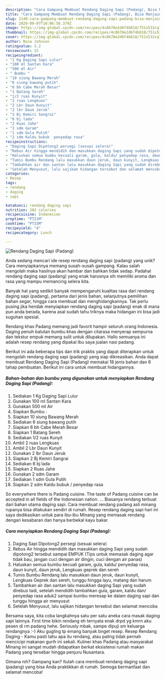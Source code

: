 ```yaml
---
description: "Cara Gampang Membuat Rendang Daging Sapi (Padang), Bisa Manjain Lidah"
title: "Cara Gampang Membuat Rendang Daging Sapi (Padang), Bisa Manjain Lidah"
slug: 2140-cara-gampang-membuat-rendang-daging-sapi-padang-bisa-manjain-lidah
date: 2020-09-07T10:06:58.379Z
image: https://img-global.cpcdn.com/recipes/4c8678e2d6f4b810/751x532cq70/rendang-daging-sapi-padang-foto-resep-utama.jpg
thumbnail: https://img-global.cpcdn.com/recipes/4c8678e2d6f4b810/751x532cq70/rendang-daging-sapi-padang-foto-resep-utama.jpg
cover: https://img-global.cpcdn.com/recipes/4c8678e2d6f4b810/751x532cq70/rendang-daging-sapi-padang-foto-resep-utama.jpg
author: Nina Johnson
ratingvalue: 3.2
reviewcount: 15
recipeingredient:
- "1 Kg Daging Sapi Lulur"
- "100 ml Santan Kara"
- "500 ml Air"
- " Bumbu "
- "10 siung Bawang Merah"
- "6 siung bawang putih"
- "6 bh Cabe Merah Besar"
- "1 Batang Sereh"
- "1/2 ruas Kunyit"
- "2 ruas Lengkuas"
- "2 Lbr Daun Kunyit"
- "2 lbr Daun Jeruk"
- "2 Bj Kemiri Sangrai"
- "6 bj lada"
- "2 Ruas Jahe"
- "2 sdm Garam"
- "1 sdm Gula Putih"
- "2 sdm Kaldu bubuk  penyedap rasa"
recipeinstructions:
- "Daging Sapi Dipotong2 persegi (sesuai selera)"
- "Rebus Air hingga mendidih dan masukkan daging Sapi yang sudah dipotong2 tersebut sampai EMPUK (Tips untuk memasak daging agar tidak bau, jangan cuci dengan air dingin, cuci dengan air panas)"
- "Haluskan semua bumbu kecuali garam, gula, kaldu/ penyedap rasa, daun kunyit, daun jeruk, Lengkuas geprek dan sereh"
- "Tumis Bumbu Rendang lalu masukkan daun jeruk, daun kunyit, Lengkuas Geprek dan sereh, tunggu hingga layu, matang dan harum"
- "Tambahkan air dan santan lalu masukkan daging Sapi yang sudah direbus tadi, setelah mendidih tambahkan gula, garam, kaldu dan/ penyedap rasa aduk2 sampai bumbu meresap ke dalam daging sapi dan tunggu hingga air menyusut"
- "Setelah Menyusut, lalu sajikan hidangan tersebut dan selamat mencoba"
categories:
- Resep
tags:
- rendang
- daging
- sapi

katakunci: rendang daging sapi 
nutrition: 202 calories
recipecuisine: Indonesian
preptime: "PT21M"
cooktime: "PT33M"
recipeyield: "4"
recipecategory: Lunch

---
```



![Rendang Daging Sapi (Padang)](https://img-global.cpcdn.com/recipes/4c8678e2d6f4b810/751x532cq70/rendang-daging-sapi-padang-foto-resep-utama.jpg)

Anda sedang mencari ide resep rendang daging sapi (padang) yang unik? Cara menyiapkannya memang susah-susah gampang. Kalau salah mengolah maka hasilnya akan hambar dan bahkan tidak sedap. Padahal rendang daging sapi (padang) yang enak harusnya sih memiliki aroma dan rasa yang mampu memancing selera kita.

Banyak hal yang sedikit banyak mempengaruhi kualitas rasa dari rendang daging sapi (padang), pertama dari jenis bahan, selanjutnya pemilihan bahan segar, hingga cara membuat dan menghidangkannya. Tak perlu pusing jika hendak menyiapkan rendang daging sapi (padang) enak di mana pun anda berada, karena asal sudah tahu triknya maka hidangan ini bisa jadi suguhan spesial.

Rendang khas Padang memang jadi favorit hampir seluruh orang Indonesia. Daging penuh balutan bumbu khas dengan citarasa menyerap sempurna dan tekstur empuk memang sulit untuk dilupakan. Hallo semuanya ini adalah resep rendang yang dipakai Ibu saya jualan nasi padang.


Berikut ini ada beberapa tips dan trik praktis yang dapat diterapkan untuk mengolah rendang daging sapi (padang) yang siap dikreasikan. Anda dapat membuat Rendang Daging Sapi (Padang) memakai 18 jenis bahan dan 6 tahap pembuatan. Berikut ini cara untuk membuat hidangannya.

<!--inarticleads1-->

##### Bahan-bahan dan bumbu yang digunakan untuk menyiapkan Rendang Daging Sapi (Padang):

1. Sediakan 1 Kg Daging Sapi Lulur
1. Gunakan 100 ml Santan Kara
1. Gunakan 500 ml Air
1. Siapkan  Bumbu :
1. Siapkan 10 siung Bawang Merah
1. Sediakan 6 siung bawang putih
1. Siapkan 6 bh Cabe Merah Besar
1. Siapkan 1 Batang Sereh
1. Sediakan 1/2 ruas Kunyit
1. Ambil 2 ruas Lengkuas
1. Ambil 2 Lbr Daun Kunyit
1. Gunakan 2 lbr Daun Jeruk
1. Siapkan 2 Bj Kemiri Sangrai
1. Sediakan 6 bj lada
1. Siapkan 2 Ruas Jahe
1. Gunakan 2 sdm Garam
1. Sediakan 1 sdm Gula Putih
1. Siapkan 2 sdm Kaldu bubuk / penyedap rasa


So everywhere there is Padang cuisine. The taste of Padang cuisine can be accepted in all fields of the Indonesian nation. … Biasanya rendang terbuat dari bahan utama daging sapi. Cara membuat rendang padang asli minang rupanya bisa dilakukan sendiri di rumah. Resep rendang daging sapi hari ini saya dedikasikan untuk para ibu-ibu Minang yang memasak rendang dengan kesabaran dan hanya berbekal kayu bakar. 

<!--inarticleads2-->

##### Cara menyiapkan Rendang Daging Sapi (Padang):

1. Daging Sapi Dipotong2 persegi (sesuai selera)
1. Rebus Air hingga mendidih dan masukkan daging Sapi yang sudah dipotong2 tersebut sampai EMPUK (Tips untuk memasak daging agar tidak bau, jangan cuci dengan air dingin, cuci dengan air panas)
1. Haluskan semua bumbu kecuali garam, gula, kaldu/ penyedap rasa, daun kunyit, daun jeruk, Lengkuas geprek dan sereh
1. Tumis Bumbu Rendang lalu masukkan daun jeruk, daun kunyit, Lengkuas Geprek dan sereh, tunggu hingga layu, matang dan harum
1. Tambahkan air dan santan lalu masukkan daging Sapi yang sudah direbus tadi, setelah mendidih tambahkan gula, garam, kaldu dan/ penyedap rasa aduk2 sampai bumbu meresap ke dalam daging sapi dan tunggu hingga air menyusut
1. Setelah Menyusut, lalu sajikan hidangan tersebut dan selamat mencoba


Bersama saya, kita coba langkahnya satu per satu aneka cara masak daging sapi lainnya. First time bikin rendang eh ternyata enak drpd yg kmrn aku pesen di rm padang hehe. Seriously mbak, sampe dipuji sm keluarga rendangnya :-) Aku gugling tp emang banyak bnget resep. Resep Rendang Daging - Kamu pasti tahu apa itu rendang, atau paling tidak pernah mencicipi makanan gurih ini sekali. Kuliner khas Padang atau masyarakat Minang ini sangat mudah didapatkan berkat eksistensi rumah makan Padang yang tersebar hingga penjuru Nusantara. 

Gimana nih? Gampang kan? Itulah cara membuat rendang daging sapi (padang) yang bisa Anda praktikkan di rumah. Semoga bermanfaat dan selamat mencoba!
